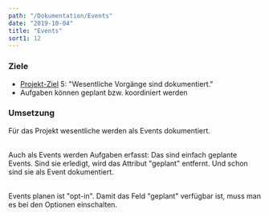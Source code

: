 ```yaml
---
path: "/Dokumentation/Events"
date: "2019-10-04"
title: "Events"
sort1: 12
---
```



### Ziele
- [Projekt-Ziel](/Dokumentation/Ziele) 5: "Wesentliche Vorgänge sind dokumentiert."
- Aufgaben können geplant bzw. koordiniert werden

### Umsetzung

Für das Projekt wesentliche werden als Events dokumentiert.<br/><br/>

Auch als Events werden Aufgaben erfasst: Das sind einfach geplante Events. Sind sie erledigt, wird das Attribut "geplant" entfernt. Und schon sind sie als Event dokumentiert.<br/><br/>

Events planen ist "opt-in". Damit das Feld "geplant" verfügbar ist, muss man es bei den Optionen einschalten. 